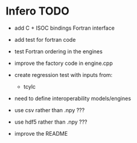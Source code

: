 Infero TODO
===========

* add C + ISOC bindings Fortran interface
* add test for fortran code
* test Fortran ordering in the engines

* improve the factory code in engine.cpp

* create regression test with inputs from:
  - tcylc

* need to define interoperability models/engines

* use csv rather than .npy  ???
* use hdf5 rather than .npy ???

* improve the README
